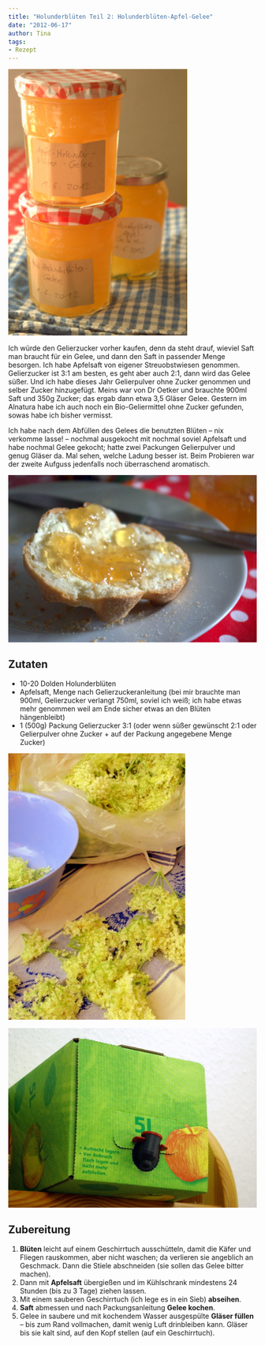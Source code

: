 ```yaml
---
title: "Holunderblüten Teil 2: Holunderblüten-Apfel-Gelee"
date: "2012-06-17" 
author: Tina
tags:
- Rezept
---
```


![Holunderblütengelee](images/imgp9162.jpg)

Ich würde den Gelierzucker vorher kaufen, denn da steht drauf, wieviel Saft man braucht für ein Gelee, und dann den Saft in passender Menge besorgen. Ich habe Apfelsaft von eigener Streuobstwiesen genommen. Gelierzucker ist 3:1 am besten, es geht aber auch 2:1, dann wird das Gelee süßer. Und ich habe dieses Jahr Gelierpulver ohne Zucker genommen und selber Zucker hinzugefügt. Meins war von Dr Oetker und brauchte 900ml Saft und 350g Zucker; das ergab dann etwa 3,5 Gläser Gelee. Gestern im Alnatura habe ich auch noch ein Bio-Geliermittel ohne Zucker gefunden, sowas habe ich bisher vermisst.

Ich habe nach dem Abfüllen des Gelees die benutzten Blüten – nix verkomme lasse! – nochmal ausgekocht mit nochmal soviel Apfelsaft und habe nochmal Gelee gekocht; hatte zwei Packungen Gelierpulver und genug Gläser da. Mal sehen, welche Ladung besser ist. Beim Probieren war der zweite Aufguss jedenfalls noch überraschend aromatisch.

![Brötchen mit Holunderblütengelee](images/imgp9135.jpg)

## Zutaten

- 10-20 Dolden Holunderblüten
- Apfelsaft, Menge nach Gelierzuckeranleitung (bei mir brauchte man 900ml, Gelierzucker verlangt 750ml, soviel ich weiß; ich habe etwas mehr genommen weil am Ende sicher etwas an den Blüten hängenbleibt)
- 1 (500g) Packung Gelierzucker 3:1 (oder wenn süßer gewünscht 2:1 oder Gelierpulver ohne Zucker + auf der Packung angegebene Menge Zucker)

![Holunderblüten putzen](images/imgp9028-001.jpg)

![Apfelsaft aus Rödental als Basis fürs Gelee](images/imgp9074.jpg)

## Zubereitung

1. **Blüten** leicht auf einem Geschirrtuch ausschütteln, damit die Käfer und Fliegen rauskommen, aber nicht waschen; da verlieren sie angeblich an Geschmack. Dann die Stiele abschneiden (sie sollen das Gelee bitter machen).
2. Dann mit **Apfelsaft** übergießen und im Kühlschrank mindestens 24 Stunden (bis zu 3 Tage) ziehen lassen.
3. Mit einem sauberen Geschirrtuch (ich lege es in ein Sieb) **abseihen**.
4. **Saft** abmessen und nach Packungsanleitung **Gelee kochen**.
5. Gelee in saubere und mit kochendem Wasser ausgespülte **Gläser füllen** – bis zum Rand vollmachen, damit wenig Luft drinbleiben kann. Gläser bis sie kalt sind, auf den Kopf stellen (auf ein Geschirrtuch).
